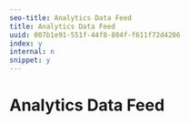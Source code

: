 ```yaml
---
seo-title: Analytics Data Feed
title: Analytics Data Feed
uuid: 007b1e91-551f-44f8-804f-f611f72d4206
index: y
internal: n
snippet: y
---
```


# Analytics Data Feed

